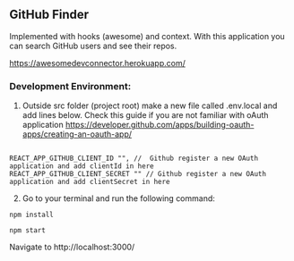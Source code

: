 ## GitHub Finder

Implemented with hooks (awesome) and context.
With this application you can search GitHub users and see their repos.

https://awesomedevconnector.herokuapp.com/

### Development Environment:

1. Outside src folder (project root) make a new file called .env.local and add lines below. Check this guide if you are not familiar with oAuth application https://developer.github.com/apps/building-oauth-apps/creating-an-oauth-app/
```

REACT_APP_GITHUB_CLIENT_ID "", //  Github register a new OAuth application and add clientId in here
REACT_APP_GITHUB_CLIENT_SECRET "" // Github register a new OAuth application and add clientSecret in here

```
2. Go to your terminal and run the following command:
```
npm install
```
```
npm start
```

Navigate to http://localhost:3000/
